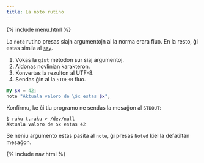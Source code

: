 ```yaml
---
title: La noto rutino
---
```


{% include menu.html %}

La `note` rutino presas siajn argumentojn al la norma erara fluo. En la resto, ĝi estas simila al [`say`](../say).

1. Vokas la `gist` metodon sur siaj argumentoj.
1. Aldonas novlinian karakteron.
1. Konvertas la rezulton al UTF-8.
1. Sendas ĝin al la `STDERR` fluo.

```raku
my $x = 42;
note "Aktuala valoro de \$x estas $x";
```

Konfirmu, ke ĉi tiu programo ne sendas la mesaĝon al `STDOUT`:

```
$ raku t.raku > /dev/null
Aktuala valoro de $x estas 42
```

Se neniu argumento estas pasita al `note`, ĝi presas `Noted` kiel la defaŭltan mesaĝon.

{% include nav.html %}